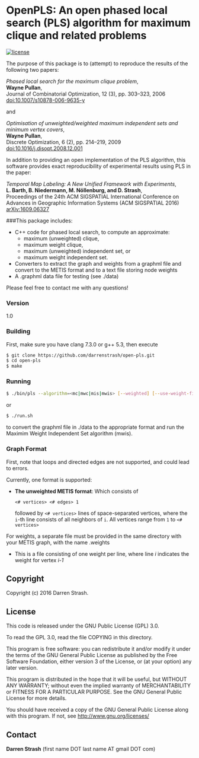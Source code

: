 # **OpenPLS**: An open phased local search (PLS) algorithm for maximum clique and related problems

[![license](https://img.shields.io/badge/license-GPL%20v3.0-blue.svg)](http://www.gnu.org/licenses/)

The purpose of this package is to (attempt) to reproduce the results of the following two papers:

*Phased local search for the maximum clique problem*,  
**Wayne Pullan**,  
Journal of Combinatorial Optimization, 12 (3), pp. 303–323, 2006  
[doi:10.1007/s10878-006-9635-y](https://doi.org/10.1007/s10878-006-9635-y)

and

*Optimisation of unweighted/weighted maximum independent sets and minimum vertex covers*,  
**Wayne Pullan**,  
Discrete Optimization, 6 (2), pp. 214–219, 2009  
[doi:10.1016/j.disopt.2008.12.001](https://doi.org/10.1016/j.disopt.2008.12.001)

In addition to providing an open implementation of the PLS algorithm, this software provides exact reproducibility of experimental results using PLS in the paper:

*Temporal Map Labeling: A New Unified Framework with Experiments*,  
**L. Barth, B. Niedermann, M. Nöllenburg, and D. Strash**,  
Proceedings of the 24th ACM SIGSPATIAL International Conference on Advances in Geographic Information Systems (ACM SIGSPATIAL 2016)  
[arXiv:1609.06327](https://arxiv.org/abs/1609.06327)  

###This package includes:

 - C++ code for phased local search, to compute an approximate:
   - maximum (unweighted) clique,
   - maximum weight clique,
   - maximum (unweighted) independent set, or
   - maximum weight independent set.
 - Converters to extract the graph and weights from a graphml file and convert to the  METIS format and to a text file storing node weights
 - A .graphml data file for testing (see ./data)

Please feel free to contact me with any questions!

### Version
1.0

### Building

First, make sure you have clang 7.3.0 or g++ 5.3, then execute

```sh
$ git clone https://github.com/darrenstrash/open-pls.git
$ cd open-pls
$ make
```

### Running
```sh
$ ./bin/pls --algorithm=<mc|mwc|mis|mwis> [--weighted] [--use-weight-file] --input-file=<input graph in METIS format> [--timeout=<timeout in seconds>] [--random-seed=<integer random seed>]
```

or

```sh
$ ./run.sh
```

to convert the graphml file in ./data to the appropriate format and run the Maximim Weight Independent Set algorithm (mwis).

### Graph Format

First, note that loops and directed edges are not supported, and could lead to errors.

Currently, one format is supported:

 - **The unweighted METIS format**: Which consists of

   `<# vertices> <# edges> 1`

   followed by `<# vertices>` lines of space-separated vertices,  where the `i`-th line consists of 
   all neighbors of `i`. All vertices range from `1` to `<# vertices>`

For weights, a separate file must be provided in the same directory with your METIS graph, with the name <METIS file>.weights

 - This is a file consisting of one weight per line, where line *i* indicates the weight for vertex *i-1*

Copyright
----

Copyright (c) 2016 Darren Strash.


License
----

This code is released under the GNU Public License (GPL) 3.0.

To read the GPL 3.0, read the file COPYING in this directory.

This program is free software: you can redistribute it and/or modify
it under the terms of the GNU General Public License as published by
the Free Software Foundation, either version 3 of the License, or
(at your option) any later version.

This program is distributed in the hope that it will be useful,
but WITHOUT ANY WARRANTY; without even the implied warranty of
MERCHANTABILITY or FITNESS FOR A PARTICULAR PURPOSE.  See the
GNU General Public License for more details.

You should have received a copy of the GNU General Public License
along with this program.  If not, see <http://www.gnu.org/licenses/>

Contact
----

**Darren Strash** (first name DOT last name AT gmail DOT com)
